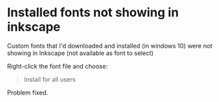 # Installed fonts not showing in inkscape

Custom fonts that I'd downloaded and installed (in windows 10) were not showing in Inkscape (not available as font to select)

Right-click the font file and choose:

> Install for all users

Problem fixed.